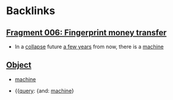 
# Backlinks
## [Fragment 006: Fingerprint money transfer](<Fragment 006: Fingerprint money transfer.md>)
- In a [collapse](<collapse.md>) future [a few years](<a few years.md>) from now, there is a [machine](<machine.md>)

## [Object](<Object.md>)
- [machine](<machine.md>)

- {{[query](<query.md>): {and: [machine](<machine.md>)}

